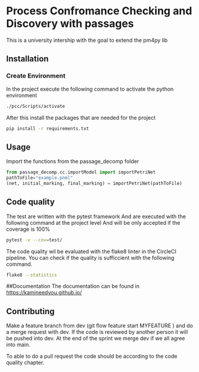 # Process Confromance Checking and Discovery with passages

This is a university intership with the goal to extend the pm4py lib

## Installation

### Create Environment

In the project execute the following command to activate the python environment

```bash
./pcc/Scripts/activate
```

After this install the packages that are needed for the project

```bash
pip install -r requirements.txt
```

## Usage

Import the functions from the passage_decomp folder

```python
from passage_decomp.cc.importModel import importPetriNet
pathToFile="example.pnml"
(net, initial_marking, final_marking) = importPetriNet(pathToFile)
```

## Code quality

The test are written with the pytest framework
And are executed with the following command at the project level
And will be only accepted if the coverage is 100%

```bash
pytest -v --cov=test/
```

The code quality wil be evaluated with the flake8 linter in the CircleCI pipeline.
You can check if the quality is sufficcient with the following command.

```bash
flake8 --statistics
```
##Documentation
The documentation can be found in https://kamineedyou.github.io/
## Contributing

Make a feature branch from dev (git flow feature start MYFEATURE ) and do a merge request with dev. If the code is reviewed by another person it will be pushed into
dev. At the end of the sprint we merge dev if we all agree into main.

To able to do a pull request the code should be according to the code quality chapter.
